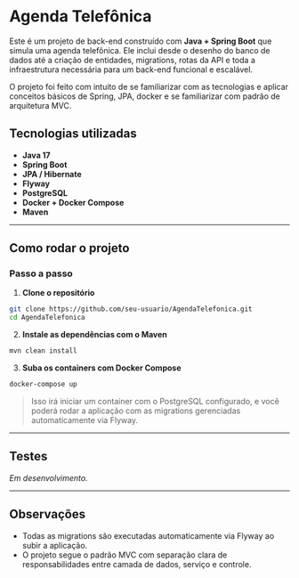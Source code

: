 # Agenda Telefônica

Este é um projeto de back-end construído com **Java + Spring Boot** que simula uma agenda telefônica. Ele inclui desde o desenho do banco de dados até a criação de entidades, migrations, rotas da API e toda a infraestrutura necessária para um back-end funcional e escalável.

O projeto foi feito com intuito de se familiarizar com as tecnologias e aplicar conceitos básicos de Spring, JPA, docker e se familiarizar com padrão de arquitetura MVC.

## Tecnologias utilizadas

- **Java 17**
- **Spring Boot**
- **JPA / Hibernate**
- **Flyway**
- **PostgreSQL**
- **Docker + Docker Compose**
- **Maven**

---

## Como rodar o projeto

### Passo a passo

1. **Clone o repositório**

```bash
git clone https://github.com/seu-usuario/AgendaTelefonica.git
cd AgendaTelefonica
```

2. **Instale as dependências com o Maven**

```bash
mvn clean install
```

3. **Suba os containers com Docker Compose**

```bash
docker-compose up
```

> Isso irá iniciar um container com o PostgreSQL configurado, e você poderá rodar a aplicação com as migrations gerenciadas automaticamente via Flyway.

---

## Testes

_Em desenvolvimento._

---

## Observações

- Todas as migrations são executadas automaticamente via Flyway ao subir a aplicação.
- O projeto segue o padrão MVC com separação clara de responsabilidades entre camada de dados, serviço e controle.
